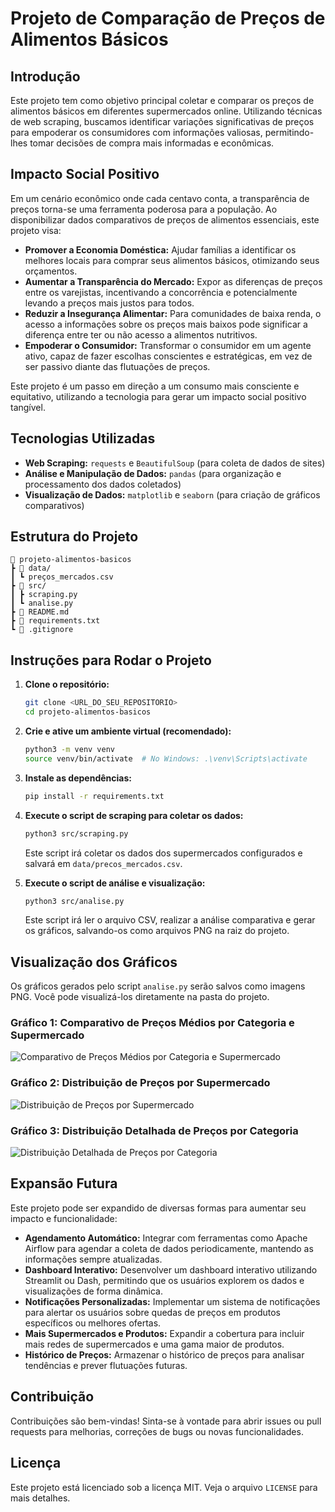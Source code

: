 # Projeto de Comparação de Preços de Alimentos Básicos

## Introdução

Este projeto tem como objetivo principal coletar e comparar os preços de alimentos básicos em diferentes supermercados online. Utilizando técnicas de web scraping, buscamos identificar variações significativas de preços para empoderar os consumidores com informações valiosas, permitindo-lhes tomar decisões de compra mais informadas e econômicas.

## Impacto Social Positivo

Em um cenário econômico onde cada centavo conta, a transparência de preços torna-se uma ferramenta poderosa para a população. Ao disponibilizar dados comparativos de preços de alimentos essenciais, este projeto visa:

*   **Promover a Economia Doméstica:** Ajudar famílias a identificar os melhores locais para comprar seus alimentos básicos, otimizando seus orçamentos.
*   **Aumentar a Transparência do Mercado:** Expor as diferenças de preços entre os varejistas, incentivando a concorrência e potencialmente levando a preços mais justos para todos.
*   **Reduzir a Insegurança Alimentar:** Para comunidades de baixa renda, o acesso a informações sobre os preços mais baixos pode significar a diferença entre ter ou não acesso a alimentos nutritivos.
*   **Empoderar o Consumidor:** Transformar o consumidor em um agente ativo, capaz de fazer escolhas conscientes e estratégicas, em vez de ser passivo diante das flutuações de preços.

Este projeto é um passo em direção a um consumo mais consciente e equitativo, utilizando a tecnologia para gerar um impacto social positivo tangível.

## Tecnologias Utilizadas

*   **Web Scraping:** `requests` e `BeautifulSoup` (para coleta de dados de sites)
*   **Análise e Manipulação de Dados:** `pandas` (para organização e processamento dos dados coletados)
*   **Visualização de Dados:** `matplotlib` e `seaborn` (para criação de gráficos comparativos)

## Estrutura do Projeto

```
📁 projeto-alimentos-basicos
┣ 📂 data/
┃ ┗ preços_mercados.csv
┣ 📂 src/
┃ ┣ scraping.py
┃ ┗ analise.py
┣ 📄 README.md
┣ 📄 requirements.txt
┗ 📄 .gitignore
```

## Instruções para Rodar o Projeto

1.  **Clone o repositório:**

    ```bash
    git clone <URL_DO_SEU_REPOSITORIO>
    cd projeto-alimentos-basicos
    ```

2.  **Crie e ative um ambiente virtual (recomendado):**

    ```bash
    python3 -m venv venv
    source venv/bin/activate  # No Windows: .\venv\Scripts\activate
    ```

3.  **Instale as dependências:**

    ```bash
    pip install -r requirements.txt
    ```

4.  **Execute o script de scraping para coletar os dados:**

    ```bash
    python3 src/scraping.py
    ```

    Este script irá coletar os dados dos supermercados configurados e salvará em `data/precos_mercados.csv`.

5.  **Execute o script de análise e visualização:**

    ```bash
    python3 src/analise.py
    ```

    Este script irá ler o arquivo CSV, realizar a análise comparativa e gerar os gráficos, salvando-os como arquivos PNG na raiz do projeto.

## Visualização dos Gráficos

Os gráficos gerados pelo script `analise.py` serão salvos como imagens PNG. Você pode visualizá-los diretamente na pasta do projeto.

### Gráfico 1: Comparativo de Preços Médios por Categoria e Supermercado

![Comparativo de Preços Médios por Categoria e Supermercado](precos_por_categoria_supermercado.png)

### Gráfico 2: Distribuição de Preços por Supermercado

![Distribuição de Preços por Supermercado](distribuicao_precos_supermercado.png)

### Gráfico 3: Distribuição Detalhada de Preços por Categoria

![Distribuição Detalhada de Preços por Categoria](distribuicao_detalhada_precos.png)

## Expansão Futura

Este projeto pode ser expandido de diversas formas para aumentar seu impacto e funcionalidade:

*   **Agendamento Automático:** Integrar com ferramentas como Apache Airflow para agendar a coleta de dados periodicamente, mantendo as informações sempre atualizadas.
*   **Dashboard Interativo:** Desenvolver um dashboard interativo utilizando Streamlit ou Dash, permitindo que os usuários explorem os dados e visualizações de forma dinâmica.
*   **Notificações Personalizadas:** Implementar um sistema de notificações para alertar os usuários sobre quedas de preços em produtos específicos ou melhores ofertas.
*   **Mais Supermercados e Produtos:** Expandir a cobertura para incluir mais redes de supermercados e uma gama maior de produtos.
*   **Histórico de Preços:** Armazenar o histórico de preços para analisar tendências e prever flutuações futuras.

## Contribuição

Contribuições são bem-vindas! Sinta-se à vontade para abrir issues ou pull requests para melhorias, correções de bugs ou novas funcionalidades.

## Licença

Este projeto está licenciado sob a licença MIT. Veja o arquivo `LICENSE` para mais detalhes.



